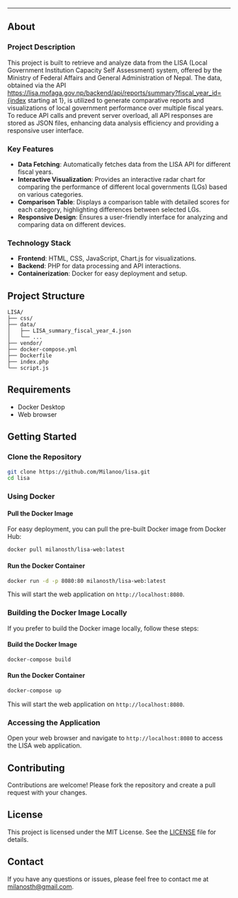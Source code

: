 ---
## About

### Project Description

This project is built to retrieve and analyze data from the LISA (Local Government Institution Capacity Self Assessment) system, offered by the Ministry of Federal Affairs and General Administration of Nepal. The data, obtained via the API https://lisa.mofaga.gov.np/backend/api/reports/summary?fiscal_year_id={index starting at 1}, is utilized to generate comparative reports and visualizations of local government performance over multiple fiscal years. To reduce API calls and prevent server overload, all API responses are stored as JSON files, enhancing data analysis efficiency and providing a responsive user interface.

### Key Features

- **Data Fetching**: Automatically fetches data from the LISA API for different fiscal years.
- **Interactive Visualization**: Provides an interactive radar chart for comparing the performance of different local governments (LGs) based on various categories.
- **Comparison Table**: Displays a comparison table with detailed scores for each category, highlighting differences between selected LGs.
- **Responsive Design**: Ensures a user-friendly interface for analyzing and comparing data on different devices.

### Technology Stack

- **Frontend**: HTML, CSS, JavaScript, Chart.js for visualizations.
- **Backend**: PHP for data processing and API interactions.
- **Containerization**: Docker for easy deployment and setup.

## Project Structure

```
LISA/
├── css/
├── data/
│   ├── LISA_summary_fiscal_year_4.json
│   └── ...
├── vendor/
├── docker-compose.yml
├── Dockerfile
├── index.php
└── script.js
```

## Requirements

- Docker Desktop
- Web browser

## Getting Started

### Clone the Repository

```sh
git clone https://github.com/Milanoo/lisa.git
cd lisa
```

### Using Docker

#### Pull the Docker Image

For easy deployment, you can pull the pre-built Docker image from Docker Hub:

```sh
docker pull milanosth/lisa-web:latest
```

#### Run the Docker Container

```sh
docker run -d -p 8080:80 milanosth/lisa-web:latest
```

This will start the web application on `http://localhost:8080`.

### Building the Docker Image Locally

If you prefer to build the Docker image locally, follow these steps:

#### Build the Docker Image

```sh
docker-compose build
```

#### Run the Docker Container

```sh
docker-compose up
```

This will start the web application on `http://localhost:8080`.

### Accessing the Application

Open your web browser and navigate to `http://localhost:8080` to access the LISA web application.

## Contributing

Contributions are welcome! Please fork the repository and create a pull request with your changes.

## License

This project is licensed under the MIT License. See the [LICENSE](LICENSE) file for details.

## Contact

If you have any questions or issues, please feel free to contact me at [milanosth@gmail.com](mailto:milanosth@gmail.com).
